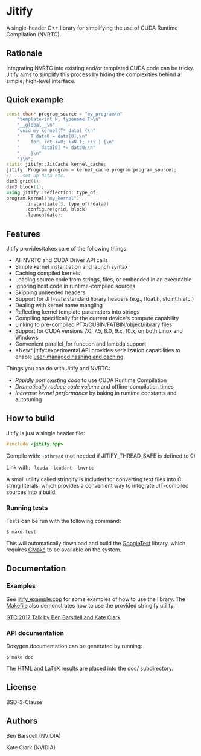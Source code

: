 
# Jitify

A single-header C++ library for simplifying the use of CUDA Runtime Compilation (NVRTC).

## Rationale

Integrating NVRTC into existing and/or templated CUDA code can be
tricky. Jitify aims to simplify this process by hiding the
complexities behind a simple, high-level interface.

## Quick example

```c++
const char* program_source = "my_program\n"
    "template<int N, typename T>\n"
    "__global__\n"
    "void my_kernel(T* data) {\n"
    "    T data0 = data[0];\n"
    "    for( int i=0; i<N-1; ++i ) {\n"
    "        data[0] *= data0;\n"
    "    }\n"
    "}\n";
static jitify::JitCache kernel_cache;
jitify::Program program = kernel_cache.program(program_source);
// ...set up data etc.
dim3 grid(1);
dim3 block(1);
using jitify::reflection::type_of;
program.kernel("my_kernel")
       .instantiate(3, type_of(*data))
       .configure(grid, block)
       .launch(data);
```

## Features

Jitify provides/takes care of the following things:

 * All NVRTC and CUDA Driver API calls
 * Simple kernel instantiation and launch syntax
 * Caching compiled kernels
 * Loading source code from strings, files, or embedded in an executable
 * Ignoring host code in runtime-compiled sources
 * Skipping unneeded headers
 * Support for JIT-safe standard library headers (e.g., float.h, stdint.h etc.)
 * Dealing with kernel name mangling
 * Reflecting kernel template parameters into strings
 * Compiling specifically for the current device's compute capability
 * Linking to pre-compiled PTX/CUBIN/FATBIN/object/library files
 * Support for CUDA versions 7.0, 7.5, 8.0, 9.x, 10.x, on both Linux and Windows
 * Convenient parallel_for function and lambda support
 * \*New\* jitify::experimental API provides serialization capabilities to enable [user-managed hashing and caching](https://github.com/rapidsai/cudf/blob/v0.12.0/cpp/src/jit/cache.h)

Things you can do with Jitify and NVRTC:

 * *Rapidly port existing code* to use CUDA Runtime Compilation
 * *Dramatically reduce code volume* and offline-compilation times
 * *Increase kernel performance* by baking in runtime constants and autotuning

## How to build

Jitify is just a single header file:

```c++
#include <jitify.hpp>
```

Compile with: `-pthread` (not needed if JITIFY_THREAD_SAFE is defined to 0)

Link with: `-lcuda -lcudart -lnvrtc`

A small utility called stringify is included for converting text files into
C string literals, which provides a convenient way to integrate JIT-compiled
sources into a build.

### Running tests

Tests can be run with the following command:

```shell
$ make test
```

This will automatically download and build the
[GoogleTest](https://github.com/google/googletest) library, which
requires [CMake](https://cmake.org) to be available on the system.

## Documentation

### Examples

See [jitify_example.cpp](jitify_example.cpp) for some examples of how to use the library.
The [Makefile](Makefile) also demonstrates how to use the provided stringify utility.

[GTC 2017 Talk by Ben Barsdell and Kate Clark](http://on-demand.gputechconf.com/gtc/2017/video/s7716-barsdell-ben-jitify.mp4)

### API documentation

Doxygen documentation can be generated by running:

```shell
$ make doc
```

The HTML and LaTeX results are placed into the doc/ subdirectory.

## License

BSD-3-Clause

## Authors

Ben Barsdell (NVIDIA)

Kate Clark (NVIDIA)
